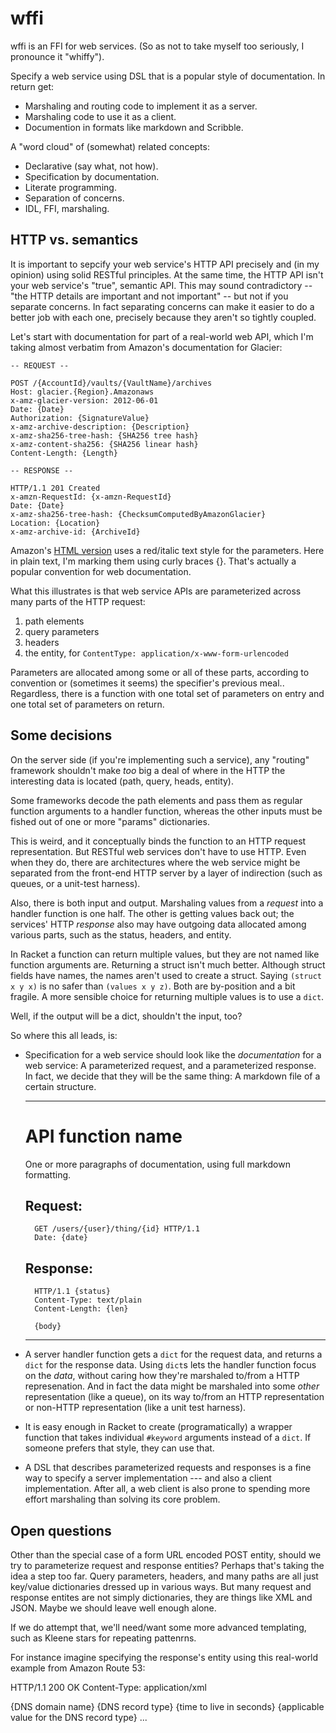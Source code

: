 wffi
=====

wffi is an FFI for web services. (So as not to take myself too
seriously, I pronounce it "whiffy").

Specify a web service using DSL that is a popular style of
documentation. In return get:

- Marshaling and routing code to implement it as a server.
- Marshaling code to use it as a client.
- Documention in formats like markdown and Scribble.

A "word cloud" of (somewhat) related concepts:

- Declarative (say what, not how).
- Specification by documentation.
- Literate programming.
- Separation of concerns.
- IDL, FFI, marshaling.

HTTP vs. semantics
------------------

It is important to sepcify your web service's HTTP API precisely and
(in my opinion) using solid RESTful principles. At the same time, the
HTTP API isn't your web service's "true", semantic API.  This may
sound contradictory -- "the HTTP details are important and not
important" -- but not if you separate concerns. In fact separating
concerns can make it easier to do a better job with each one,
precisely because they aren't so tightly coupled.

Let's start with documentation for part of a real-world web API, which
I'm taking almost verbatim from Amazon's documentation for Glacier:

    -- REQUEST --

    POST /{AccountId}/vaults/{VaultName}/archives
    Host: glacier.{Region}.Amazonaws
    x-amz-glacier-version: 2012-06-01
    Date: {Date}
    Authorization: {SignatureValue}
    x-amz-archive-description: {Description}
    x-amz-sha256-tree-hash: {SHA256 tree hash}
    x-amz-content-sha256: {SHA256 linear hash}
    Content-Length: {Length}

    -- RESPONSE --

    HTTP/1.1 201 Created
    x-amzn-RequestId: {x-amzn-RequestId}
    Date: {Date}
    x-amz-sha256-tree-hash: {ChecksumComputedByAmazonGlacier}
    Location: {Location}
    x-amz-archive-id: {ArchiveId}

Amazon's [HTML
version](http://docs.amazonwebservices.com/amazonglacier/latest/dev/api-archive-post.html)
uses a red/italic text style for the parameters. Here in plain text,
I'm marking them using curly braces {}. That's actually a popular
convention for web documentation.

What this illustrates is that web service APIs are parameterized
across many parts of the HTTP request:

1. path elements
2. query parameters
3. headers
4. the entity, for `ContentType: application/x-www-form-urlencoded`

Parameters are allocated among some or all of these parts, according
to convention or (sometimes it seems) the specifier's previous meal..
Regardless, there is a function with one total set of parameters on
entry and one total set of parameters on return.

Some decisions
--------------

On the server side (if you're implementing such a service), any
"routing" framework shouldn't make _too_ big a deal of where in the
HTTP the interesting data is located (path, query, heads, entity).

Some frameworks decode the path elements and pass them as regular
function arguments to a handler function, whereas the other inputs
must be fished out of one or more "params" dictionaries.

This is weird, and it conceptually binds the function to an HTTP
request representation. But RESTful web services don't have to use
HTTP. Even when they do, there are architectures where the web service
might be separated from the front-end HTTP server by a layer of
indirection (such as queues, or a unit-test harness).

Also, there is both input and output. Marshaling values from a
_request_ into a handler function is one half. The other is getting
values back out; the services' HTTP _response_ also may have outgoing
data allocated among various parts, such as the status, headers, and
entity.

In Racket a function can return multiple values, but they are not
named like function arguments are. Returning a struct isn't much
better. Although struct fields have names, the names aren't used to
create a struct. Saying `(struct x y x)` is no safer than `(values x y
z)`. Both are by-position and a bit fragile. A more sensible choice
for returning multiple values is to use a `dict`.

Well, if the output will be a dict, shouldn't the input, too?

So where this all leads, is:

- Specification for a web service should look like the _documentation_
  for a web service: A parameterized request, and a parameterized
  response. In fact, we decide that they will be the same thing: A
  markdown file of a certain structure.

    ---
    # API function name

    One or more paragraphs of documentation, using full markdown
    formatting.

    ## Request:

        GET /users/{user}/thing/{id} HTTP/1.1
        Date: {date}

    ## Response:

        HTTP/1.1 {status}
        Content-Type: text/plain
        Content-Length: {len}
        
        {body}

    ---

- A server handler function gets a `dict` for the request data, and
  returns a `dict` for the response data. Using `dict`s lets the
  handler function focus on the _data_, without caring how they're
  marshaled to/from a HTTP represenation. And in fact the data might
  be marshaled into some _other_ representation (like a queue), on its
  way to/from an HTTP representation or non-HTTP representation (like
  a unit test harness).

- It is easy enough in Racket to create (programatically) a wrapper
  function that takes individual `#keyword` arguments instead of a
  `dict`. If someone prefers that style, they can use that.

- A DSL that describes parameterized requests and responses is a fine
  way to specify a server implementation --- and also a client
  implementation. After all, a web client is also prone to spending
  more effort marshaling than solving its core problem.


Open questions
--------------

Other than the special case of a form URL encoded POST entity, should
we try to parameterize request and response entities? Perhaps that's
taking the idea a step too far. Query parameters, headers, and many
paths are all just key/value dictionaries dressed up in various ways.
But many request and response entites are not simply dictionaries,
they are things like XML and JSON. Maybe we should leave well enough
alone.

If we do attempt that, we'll need/want some more advanced templating,
such as Kleene stars for repeating pattenrns.

For instance imagine specifying the response's entity using this
real-world example from Amazon Route 53:

HTTP/1.1 200 OK
Content-Type: application/xml
<?xml version="1.0" encoding="UTF-8"?>
<ListResourceRecordSetsResponse xmlns="https://route53.amazonaws.com/doc/2012-02-29/">
   <ResourceRecordSets>
      <ResourceRecordSet>
         <Name>{DNS domain name}</Name>
         <Type>{DNS record type}</Type>
         <TTL>{time to live in seconds}</TTL>
         <ResourceRecords>
            <ResourceRecord>
               <Value>{applicable value for the DNS record type}</Value>
            </ResourceRecord>
         </ResourceRecords>
      </ResourceRecordSet>
      ...
<ListResourceRecordSetsResponse>

